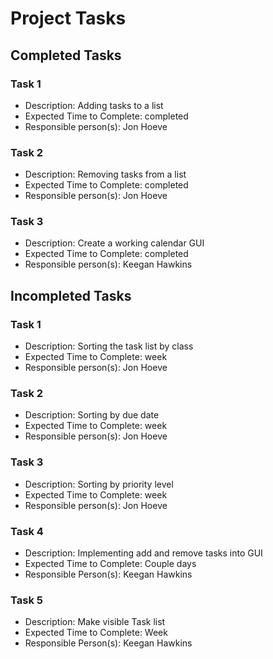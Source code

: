 # Project Tasks
## Completed Tasks
### Task 1
* Description: Adding tasks to a list
* Expected Time to Complete: completed
* Responsible person(s): Jon Hoeve

### Task 2
* Description: Removing tasks from a list
* Expected Time to Complete: completed
* Responsible person(s): Jon Hoeve

### Task 3
* Description: Create a working calendar GUI
* Expected Time to Complete: completed
* Responsible person(s): Keegan Hawkins


## Incompleted Tasks
### Task 1
* Description: Sorting the task list by class
* Expected Time to Complete: week
* Responsible person(s): Jon Hoeve

### Task 2
* Description: Sorting by due date
* Expected Time to Complete: week
* Responsible person(s): Jon Hoeve

### Task 3
* Description: Sorting by priority level
* Expected Time to Complete: week
* Responsible person(s): Jon Hoeve

### Task 4
* Description: Implementing add and remove tasks into GUI
* Expected Time to Complete: Couple days
* Responsible Person(s): Keegan Hawkins

### Task 5
* Description: Make visible Task list 
* Expected Time to Complete: Week
* Responsible Person(s): Keegan Hawkins






